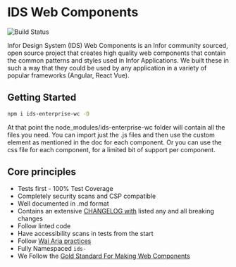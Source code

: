 # IDS Web Components

![Build Status](https://github.com/infor-design/enterprise-wc/workflows/Build%20Status/badge.svg?branch=master)

Infor Design System (IDS) Web Components is an Infor community sourced, open source project that creates high quality web components that contain the common patterns and styles used in Infor Applications. We built these in such a way that they could be used by any application in a variety of popular frameworks (Angular, React Vue).

## Getting Started

```bash
npm i ids-enterprise-wc -D
```

At that point the node_modules/ids-enterprise-wc folder will contain all the files you need. You can import just the .js files and then use the custom element as mentioned in the doc for each component. Or you can use the css file for each component, for a limited bit of support per component.

## Core principles

- Tests first - 100% Test Coverage
- Completely security scans and CSP compatible
- Well documented in .md format
- Contains an extensive [CHANGELOG with](./doc/CHANGELOG.md) listed any and all breaking changes
- Follow linted code
- Have accessibility scans in tests from the start
- Follow [Wai Aria practices](https://www.w3.org/TR/wai-aria-practices-1.1/#keyboard-interaction-12)
- Fully Namespaced `ids-`
- We Follow the [Gold Standard For Making Web Components](https://github.com/webcomponents/gold-standard/wiki)
